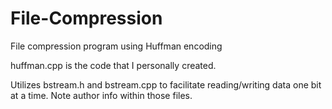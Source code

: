 # File-Compression
File compression program using Huffman encoding

huffman.cpp is the code that I personally created.

Utilizes bstream.h and bstream.cpp to facilitate reading/writing data one bit at a time.  Note author info within those files.
